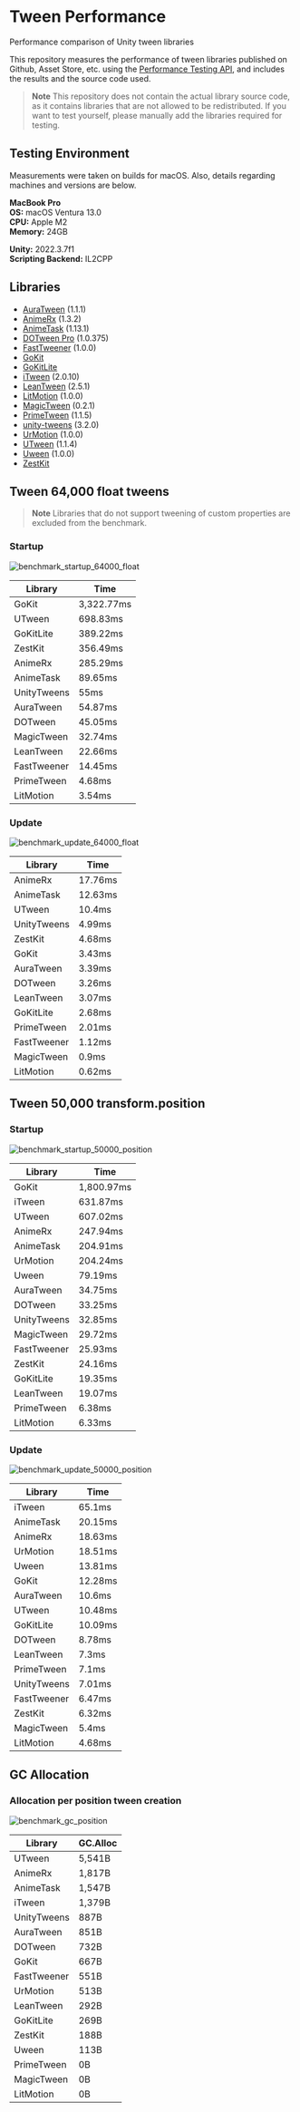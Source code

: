 # Tween Performance
 Performance comparison of Unity tween libraries

This repository measures the performance of tween libraries published on Github, Asset Store, etc. using the [Performance Testing API](https://docs.unity3d.com/Packages/com.unity.test-framework.performance@3.0/manual/index.html), and includes the results and the source code used.

> **Note**
> This repository does not contain the actual library source code, as it contains libraries that are not allowed to be redistributed. If you want to test yourself, please manually add the libraries required for testing.

## Testing Environment
Measurements were taken on builds for macOS.
Also, details regarding machines and versions are below.

<b>MacBook Pro</b>\
<b>OS:</b> macOS Ventura 13.0\
<b>CPU:</b> Apple M2\
<b>Memory:</b> 24GB

<b>Unity:</b> 2022.3.7f1\
<b>Scripting Backend:</b> IL2CPP

## Libraries

* [AuraTween](https://github.com/Auros/AuraTween) (1.1.1)
* [AnimeRx](https://github.com/kyubuns/AnimeRx) (1.3.2)
* [AnimeTask](https://github.com/kyubuns/AnimeTask) (1.13.1)
* [DOTween Pro](https://assetstore.unity.com/packages/tools/visual-scripting/dotween-pro-32416) (1.0.375)
* [FastTweener](https://github.com/Kovnir/FastTweener) (1.0.0)
* [GoKit](https://github.com/prime31/GoKit)
* [GoKitLite](https://github.com/prime31/GoKitLite)
* [iTween](https://assetstore.unity.com/packages/tools/animation/itween-84) (2.0.10)
* [LeanTween](https://assetstore.unity.com/packages/tools/animation/leantween-3595) (2.5.1)
* [LitMotion](https://github.com/AnnulusGames/LitMotion) (1.0.0)
* [MagicTween](https://github.com/AnnulusGames/MagicTween) (0.2.1)
* [PrimeTween](https://assetstore.unity.com/packages/tools/animation/primetween-high-performance-animations-and-sequences-252960) (1.1.5)
* [unity-tweens](https://github.com/jeffreylanters/unity-tweens) (3.2.0)
* [UrMotion](https://github.com/beinteractive/UrMotion) (1.0.0)
* [UTween](https://github.com/ls9512/UTween) (1.1.4)
* [Uween](https://github.com/beinteractive/Uween) (1.0.0)
* [ZestKit](https://github.com/prime31/ZestKit)

## Tween 64,000 float tweens

> **Note**
> Libraries that do not support tweening of custom properties are excluded from the benchmark.

### Startup

![benchmark_startup_64000_float](Images/benchmark_startup_64000_float.png)

| Library | Time |
| - | - |
| GoKit | 3,322.77ms |
| UTween | 698.83ms |
| GoKitLite | 389.22ms |
| ZestKit | 356.49ms |
| AnimeRx | 285.29ms |
| AnimeTask | 89.65ms |
| UnityTweens | 55ms |
| AuraTween | 54.87ms |
| DOTween | 45.05ms |
| MagicTween | 32.74ms |
| LeanTween | 22.66ms |
| FastTweener | 14.45ms |
| PrimeTween | 4.68ms |
| LitMotion | 3.54ms |

### Update

![benchmark_update_64000_float](Images/benchmark_update_64000_float.png)

| Library | Time |
| - | - |
| AnimeRx | 17.76ms |
| AnimeTask | 12.63ms |
| UTween | 10.4ms |
| UnityTweens | 4.99ms |
| ZestKit | 4.68ms |
| GoKit | 3.43ms |
| AuraTween | 3.39ms |
| DOTween | 3.26ms |
| LeanTween | 3.07ms |
| GoKitLite | 2.68ms |
| PrimeTween | 2.01ms |
| FastTweener | 1.12ms |
| MagicTween | 0.9ms |
| LitMotion | 0.62ms |

## Tween 50,000 transform.position

### Startup 

![benchmark_startup_50000_position](Images/benchmark_startup_50000_position.png)

| Library | Time |
| - | - |
| GoKit | 1,800.97ms |
| iTween | 631.87ms |
| UTween | 607.02ms |
| AnimeRx | 247.94ms |
| AnimeTask | 204.91ms |
| UrMotion | 204.24ms |
| Uween | 79.19ms |
| AuraTween | 34.75ms |
| DOTween | 33.25ms |
| UnityTweens | 32.85ms |
| MagicTween | 29.72ms |
| FastTweener | 25.93ms |
| ZestKit | 24.16ms |
| GoKitLite | 19.35ms |
| LeanTween | 19.07ms |
| PrimeTween | 6.38ms |
| LitMotion | 6.33ms |

### Update

![benchmark_update_50000_position](Images/benchmark_update_50000_position.png)

| Library | Time |
| - | - |
| iTween | 65.1ms |
| AnimeTask | 20.15ms |
| AnimeRx | 18.63ms |
| UrMotion | 18.51ms |
| Uween | 13.81ms |
| GoKit | 12.28ms |
| AuraTween | 10.6ms |
| UTween | 10.48ms |
| GoKitLite | 10.09ms |
| DOTween | 8.78ms |
| LeanTween | 7.3ms |
| PrimeTween | 7.1ms |
| UnityTweens | 7.01ms |
| FastTweener | 6.47ms |
| ZestKit | 6.32ms |
| MagicTween | 5.4ms |
| LitMotion | 4.68ms |

## GC Allocation

### Allocation per position tween creation

![benchmark_gc_position](Images/benchmark_gc_position.png)

| Library | GC.Alloc |
| - | - |
| UTween | 5,541B |
| AnimeRx | 1,817B |
| AnimeTask | 1,547B |
| iTween | 1,379B |
| UnityTweens | 887B |
| AuraTween | 851B |
| DOTween | 732B |
| GoKit | 667B |
| FastTweener | 551B |
| UrMotion | 513B |
| LeanTween | 292B |
| GoKitLite | 269B |
| ZestKit | 188B |
| Uween | 113B |
| PrimeTween | 0B |
| MagicTween | 0B |
| LitMotion | 0B |